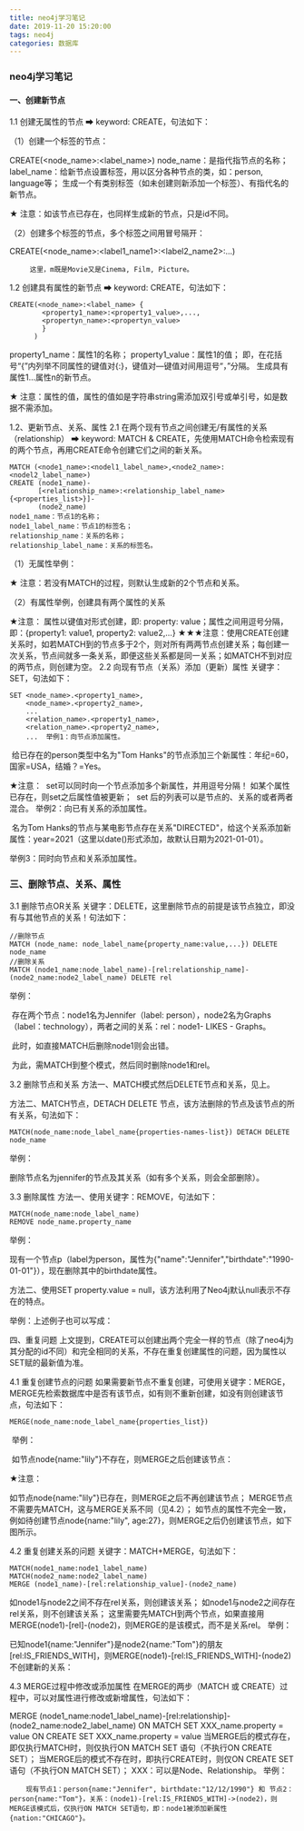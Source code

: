 ```yaml
---
title: neo4j学习笔记
date: 2019-11-20 15:20:00
tags: neo4j
categories: 数据库
---
```

### neo4j学习笔记

#### 一、创建新节点

1.1 创建无属性的节点
       ➡ keyword: CREATE，句法如下：

（1）创建一个标签的节点：

CREATE(<node_name>:<label_name>)
node_name：是指代指节点的名称；
label_name：给新节点设置标签，用以区分各种节点的类，如：person, language等；
生成一个有类别标签（如未创建则新添加一个标签）、有指代名的新节点。

   ★ 注意：如该节点已存在，也同样生成新的节点，只是id不同。

（2）创建多个标签的节点，多个标签之间用冒号隔开：

CREATE(<node_name>:<label1_name1>:<label2_name2>:...)

         这里，m既是Movie又是Cinema, Film, Picture。

 1.2 创建具有属性的新节点
        ➡ keyword: CREATE，句法如下：

~~~Cypher
CREATE(<node_name>:<label_name> {
        <property1_name>:<property1_value>,...,
        <propertyn_name>:<propertyn_value>
        }
      )  
~~~

property1_name：属性1的名称；
property1_value：属性1的值；
即，在花括号“{”内列举不同属性的键值对{:}，键值对—键值对间用逗号“，”分隔。
生成具有属性1...属性n的新节点。

★ 注意：属性的值，属性的值如是字符串string需添加双引号或单引号，如是数据不需添加。

1.2、更新节点、关系、属性
2.1 在两个现有节点之间创建无/有属性的关系（relationship）
        ➡ keyword: MATCH & CREATE，先使用MATCH命令检索现有的两个节点，再用CREATE命令创建它们之间的新关系。

~~~Cypher
MATCH (<node1_name>:<nodel1_label_name>,<node2_name>:<nodel2_label_name>)
CREATE (node1_name)-
       [<relationship_name>:<relationship_label_name>{<properties_list>}]- 
       (node2_name)
node1_name：节点1的名称；
node1_label_name：节点1的标签名；
relationship_name：关系的名称；
relationship_label_name：关系的标签名。
~~~

（1）无属性举例：

★ 注意：若没有MATCH的过程，则默认生成新的2个节点和关系。

（2）有属性举例，创建具有两个属性的关系

★注意：
        ​属性以键值对形式创建，即: property: value；
        ​属性之间用逗号分隔，即：{property1: value1, property2: value2,...}
★★★注意：
        ​使用CREATE创建关系时，如若MATCH到的节点多于2个，则对所有两两节点创建关系；
        ​每创建一次关系，节点间就多一条关系，即便这些关系都是同一关系；
        ​如MATCH不到对应的两节点，则创建为空。
2.2 向现有节点（关系）添加（更新）属性
关键字：SET，句法如下：
~~~Cypher
SET <node_name>.<property1_name>,
    <node_name>.<property2_name>,
    ...
    <relation_name>.<property1_name>,
    <relation_name>.<property2_name>,
    ...  举例1：向节点添加属性。
~~~

​      给已存在的person类型中名为"Tom Hanks"的节点添加三个新属性：年纪=60，国家=USA，结婚？=Yes。

 ★注意：
​      set可以同时向一个节点添加多个新属性，并用逗号分隔！
​      如某个属性已存在，则set之后属性值被更新；
​      set 后的列表可以是节点的、关系的或者两者混合。
 举例2：向已有关系的添加属性。

​     名为Tom Hanks的节点与某电影节点存在关系"DIRECTED"，给这个关系添加新属性：year=2021（这里以date()形式添加，故默认日期为2021-01-01）。

 举例3：同时向节点和关系添加属性。

### 三、删除节点、关系、属性

3.1 删除节点OR关系
关键字：DELETE，这里删除节点的前提是该节点独立，即没有与其他节点的关系！句法如下：

~~~
//删除节点
MATCH (node_name: node_label_name{property_name:value,...}) DELETE node_name
//删除关系
MATCH (node1_name:node_label_name)-[rel:relationship_name]-(node2_name:node2_label_name) DELETE rel
~~~

举例：

​    存在两个节点：node1名为Jennifer（label: person），node2名为Graphs（label：technology），两者之间的关系：rel：node1- LIKES - Graphs。

​    此时，如直接MATCH后删除node1则会出错。

​    为此，需MATCH到整个模式，然后同时删除node1和rel。

3.2 删除节点和关系
方法一、MATCH模式然后DELETE节点和关系，见上。

方法二、MATCH节点，DETACH DELETE 节点，该方法删除的节点及该节点的所有关系，句法如下：

~~~Cypher
MATCH(node_name:node_label_name{properties-names-list}) DETACH DELETE node_name
~~~

 举例：

​    删除节点名为jennifer的节点及其关系（如有多个关系，则会全部删除）。

 3.3 删除属性
 方法一、使用关键字：REMOVE，句法如下：

~~~Cypher
MATCH(node_name:node_label_name)
REMOVE node_name.property_name 
~~~

举例：

​    现有一个节点p（label为person，属性为{"name":"Jennifer","birthdate":"1990-01-01"}），现在删除其中的birthdate属性。

方法二、使用SET property.value = null，该方法利用了Neo4j默认null表示不存在的特点。

 举例：上述例子也可以写成：

 四、重复问题
       上文提到，CREATE可以创建出两个完全一样的节点（除了neo4j为其分配的id不同）和完全相同的关系，不存在重复创建属性的问题，因为属性以SET赋的最新值为准。

4.1 重复创建节点的问题
        如果需要新节点不重复创建，可使用关键字：MERGE，MERGE先检索数据库中是否有该节点，如有则不重新创建，如没有则创建该节点，句法如下：

~~~Cypher
MERGE(node_name:node_label_name{properties_list})
~~~

​        举例：

​     如节点node{name:"lily"}不存在，则MERGE之后创建该节点：

   ★注意：

如节点node{name:"lily"}已存在，则MERGE之后不再创建该节点；
MERGE节点不需要先MATCH，这与MERGE关系不同（见4.2）；
如节点的属性不完全一致，例如待创建节点node{name:"lily", age:27}，则MERGE之后仍创建该节点，如下图所示。

 4.2 重复创建关系的问题
        关键字：MATCH+MERGE，句法如下：

~~~Cypher
MATCH(node1_name:node1_label_name)
MATCH(node2_name:node2_label_name)
MERGE (node1_name)-[rel:relationship_value]-(node2_name)
~~~

如node1与node2之间不存在rel关系，则创建该关系；
如node1与node2之间存在rel关系，则不创建该关系；
这里需要先MATCH到两个节点，如果直接用MERGE(node1)-[rel]-(node2)，则MERGE的是该模式，而不是关系rel。
举例：

​   已知node1{name:"Jennifer"}是node2{name:"Tom"}的朋友[rel:IS_FRIENDS_WITH]，则MERGE(node1)-[rel:IS_FRIENDS_WITH]-(node2)不创建新的关系：

4.3  MERGE过程中修改或添加属性
在MERGE的两步（MATCH 或 CREATE）过程中，可以对属性进行修改或新增属性，句法如下：

MERGE (node1_name:node1_label_name)-[rel:relationship]-(node2_name:node2_label_name)
ON MATCH SET XXX_name.property = value
ON CREATE SET XXX_name.property = value
 当MERGE后的模式存在，即仅执行MATCH时，则仅执行ON MATCH SET 语句（不执行ON CREATE SET）；
当MERGE后的模式不存在时，即执行CREATE时，则仅ON CREATE SET语句（不执行ON MATCH SET）；
XXX：可以是Node、Relationship。
        举例：

        现有节点1：person{name:"Jennifer", birthdate:"12/12/1990"} 和 节点2：person{name:"Tom"}，关系：(node1)-[rel:IS_FRIENDS_WITH]->(node2)，则MERGE该模式后，仅执行ON MATCH SET语句，即：node1被添加新属性{nation:"CHICAGO"}。
